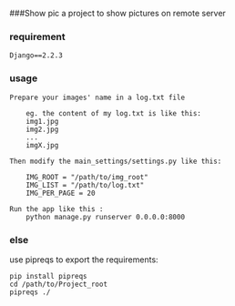 ###Show pic
a project to show pictures on remote server

### requirement
    Django==2.2.3

### usage
    Prepare your images' name in a log.txt file
    
        eg. the content of my log.txt is like this:        
        img1.jpg
        img2.jpg
        ...
        imgX.jpg
    
    Then modify the main_settings/settings.py like this:
    
        IMG_ROOT = "/path/to/img_root"
        IMG_LIST = "/path/to/log.txt"
        IMG_PER_PAGE = 20
    
    Run the app like this :
        python manage.py runserver 0.0.0.0:8000
        
### else
use pipreqs to export the requirements:

    pip install pipreqs 
    cd /path/to/Project_root
    pipreqs ./